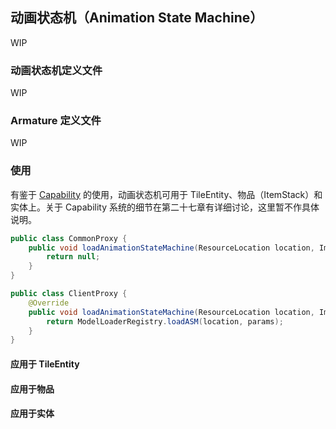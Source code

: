 ## 动画状态机（Animation State Machine）

WIP

### 动画状态机定义文件

<!-- fry (RainWarrior)'s legacy - https://gist.github.com/RainWarrior/964ed4692f4da1fd4964 -->

WIP

### Armature 定义文件

WIP

### 使用

有鉴于 [Capability](../../chapter-27/built-in/animation.md) 的使用，动画状态机可用于 TileEntity、物品（ItemStack）和实体上。关于 Capability 系统的细节在第二十七章有详细讨论，这里暂不作具体说明。

```java
public class CommonProxy {
    public void loadAnimationStateMachine(ResourceLocation location, ImmutableMap<String, ITimeValue> params) {
        return null;
    }
}

public class ClientProxy {
    @Override
    public void loadAnimationStateMachine(ResourceLocation location, ImmutableMap<String, ITimeValue> params) {
        return ModelLoaderRegistry.loadASM(location, params);
    }
}
```

#### 应用于 TileEntity

#### 应用于物品

#### 应用于实体
